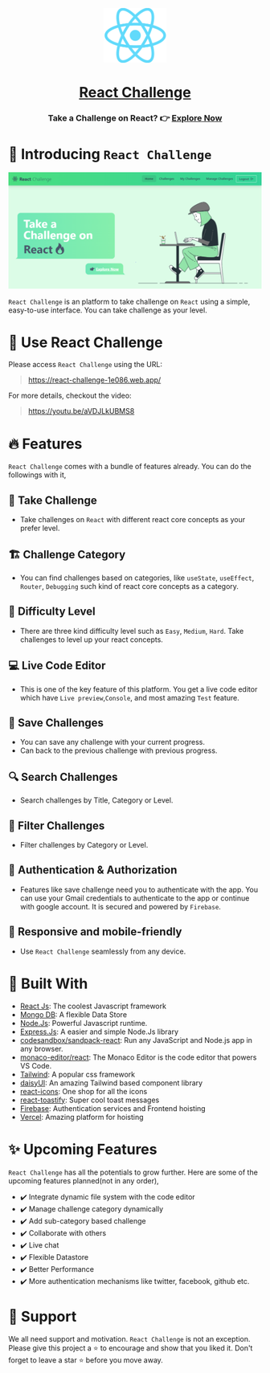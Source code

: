 <p align="center">
    <a href="https://react-challenge-1e086.web.app/" target="_blank">
        <img src="./src//assets//images/react.png" alt="logo" width="125"/>
    </a>
    
</p>
<h1 align="center"">
<a href="https://react-challenge-1e086.web.app/" target="_blank">
        React Challenge
    </a>
</h1>

<h3 align="center">Take a Challenge on React? 👉 <a href="https://react-challenge-1e086.web.app/" target="_blank">
       Explore Now 
    </a></h3>

# 👋 Introducing `React Challenge`

<p align="center">
    <a href="https://tryshape.vercel.app" target="blank"/>
        <img src="./src//assets//images/home.jpg" alt="landing" />
    </a>
</p>

`React Challenge` is an platform to take challenge on `React` using a simple, easy-to-use interface. You can take challenge as your level.

# 🚀 Use React Challenge

Please access `React Challenge` using the URL:

> https://react-challenge-1e086.web.app/

For more details, checkout the video:

> https://youtu.be/aVDJLkUBMS8

# 🔥 Features

`React Challenge` comes with a bundle of features already. You can do the followings with it,

## 🎯 Take Challenge

- Take challenges on `React` with different react core concepts as your prefer level.

## 🏗️ Challenge Category

- You can find challenges based on categories, like `useState`, `useEffect`, `Router`, `Debugging` such kind of react core concepts as a category.

## 📢 Difficulty Level

- There are three kind difficulty level such as `Easy`, `Medium`, `Hard`. Take challenges to level up your react concepts.

## 💻 Live Code Editor

- This is one of the key feature of this platform. You get a live code editor which have `Live preview`,`Console`, and most amazing `Test` feature.

## 📌 Save Challenges

- You can save any challenge with your current progress.
- Can back to the previous challenge with previous progress.

## 🔍 Search Challenges

- Search challenges by Title, Category or Level.

## 🎿 Filter Challenges

- Filter challenges by Category or Level.

## 🔑 Authentication & Authorization

- Features like save challenge need you to authenticate with the app. You can use your Gmail credentials to authenticate to the app or continue with google account. It is secured and powered by `Firebase`.

## 📱 Responsive and mobile-friendly

- Use `React Challenge` seamlessly from any device.

# 🍔 Built With

- [React Js](https://react.dev/): The coolest Javascript framework
- [Mongo DB](https://harperdb.io/https://www.mongodb.com/): A flexible Data Store
- [Node.Js](https://nodejs.org/en): Powerful Javascript runtime.
- [Express.Js](http://expressjs.com/): A easier and simple Node.Js library
- [codesandbox/sandpack-react](https://sandpack.codesandbox.io/): Run any JavaScript and Node.js app in any browser.
- [monaco-editor/react](https://www.npmjs.com/package/@monaco-editor/react): The Monaco Editor is the code editor that powers VS Code.
- [Tailwind](https://tailwindcss.com/): A popular css framework
- [daisyUI](https://daisyui.com/): An amazing Tailwind based component library
- [react-icons](https://react-icons.github.io/react-icons/): One shop for all the icons
- [react-toastify](https://www.npmjs.com/package/react-toastify): Super cool toast messages
- [Firebase](https://firebase.google.com/): Authentication services and Frontend hoisting
- [Vercel](http://vercel.com/): Amazing platform for hoisting

# ✨ Upcoming Features

`React Challenge` has all the potentials to grow further. Here are some of the upcoming features planned(not in any order),

- ✔️ Integrate dynamic file system with the code editor
- ✔️ Manage challenge category dynamically
- ✔️ Add sub-category based challenge
- ✔️ Collaborate with others
- ✔️ Live chat
- ✔️ Flexible Datastore
- ✔️ Better Performance
- ✔️ More authentication mechanisms like twitter, facebook, github etc.

# 🤝 Support

We all need support and motivation. `React Challenge` is not an exception. Please give this project a ⭐️ to encourage and show that you liked it. Don't forget to leave a star ⭐️ before you move away.
